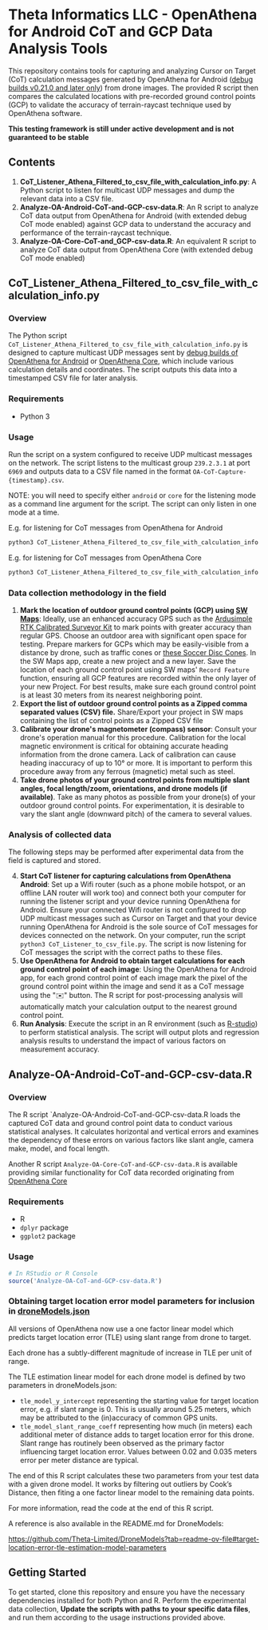 # Theta Informatics LLC - OpenAthena for Android CoT and GCP Data Analysis Tools

This repository contains tools for capturing and analyzing Cursor on Target (CoT) calculation messages generated by OpenAthena for Android ([debug builds v0.21.0 and later only](https://github.com/Theta-Limited/OpenAthenaAndroid/blob/0f98c4e8bfaedc010b8845470fd3493d28541d5e/app/src/main/java/com/openathena/MainActivity.java#L111)) from drone images. The provided R script then compares the calculated locations with pre-recorded ground control points (GCP) to validate the accuracy of terrain-raycast technique used by OpenAthena software.

**This testing framework is still under active development and is not guaranteed to be stable**


## Contents

1. **CoT_Listener_Athena_Filtered_to_csv_file_with_calculation_info.py**: A Python script to listen for multicast UDP messages and dump the relevant data into a CSV file.
2. **Analyze-OA-Android-CoT-and-GCP-csv-data.R**: An R script to analyze CoT data output from OpenAthena for Android (with extended debug CoT mode enabled) against GCP data to understand the accuracy and performance of the terrain-raycast technique.
3. **Analyze-OA-Core-CoT-and_GCP-csv-data.R**: An equivalent R script to analyze CoT data output from OpenAthena Core (with extended debug CoT mode enabled)

## CoT_Listener_Athena_Filtered_to_csv_file_with_calculation_info.py

### Overview

The Python script `CoT_Listener_Athena_Filtered_to_csv_file_with_calculation_info.py` is designed to capture multicast UDP messages sent by [debug builds of OpenAthena for Android](https://github.com/Theta-Limited/OpenAthenaAndroid/blob/0f98c4e8bfaedc010b8845470fd3493d28541d5e/app/src/main/java/com/openathena/MainActivity.java#L111) or [OpenAthena Core](https://theta.limited/openathena-core/), which include various calculation details and coordinates. The script outputs this data into a timestamped CSV file for later analysis.

### Requirements

- Python 3

### Usage

Run the script on a system configured to receive UDP multicast messages on the network. The script listens to the multicast group `239.2.3.1` at port `6969` and outputs data to a CSV file named in the format `OA-CoT-Capture-{timestamp}.csv`.

NOTE: you will need to  specify either `android` or `core` for the listening mode as a command line argument for the script. The script can only listen in one mode at a time.

E.g. for listening for CoT messages from OpenAthena for Android
```bash
python3 CoT_Listener_Athena_Filtered_to_csv_file_with_calculation_info.py android
```

E.g. for listening for CoT messages from OpenAthena Core
```bash
python3 CoT_Listener_Athena_Filtered_to_csv_file_with_calculation_info.py core
```


### Data collection methodology in the field

1. **Mark the location of outdoor ground control points (GCP) using [SW Maps](http://swmaps.softwel.com.np/)**: Ideally, use an enhanced accuracy GPS such as the [Ardusimple RTK Calibrated Surveyor Kit](https://www.ardusimple.com/user-manual-rtk-calibrated-surveyor-kit/) to mark points with greater accuracy than regular GPS. Choose an outdoor area with significant open space for testing. Prepare markers for GCPs which may be easily-visible from a distance by drone, such as traffic cones or [these Soccer Disc Cones](https://www.amazon.com/dp/B095K6S53Y). In the SW Maps app, create a new project and a new layer. Save the location of each ground control point using SW maps' `Record Feature` function, ensuring all GCP features are recorded within the only layer of your new Project. For best results, make sure each ground control point is at least 30 meters from its nearest neighboring point.
2. **Export the list of outdoor ground control points as a Zipped comma separated values (CSV) file.** Share/Export your project in SW maps containing the list of control points as a Zipped CSV file
3. **Calibrate your drone's magnetometer (compass) sensor**: Consult your drone's operation manual for this procedure. Calibration for the local magnetic environment is critical for obtaining accurate heading information from the drone camera. Lack of calibration can cause heading inaccuracy of up to 10° or more. It is important to perform this procedure away from any ferrous (magnetic) metal such as steel.
4. **Take drone photos of your ground control points from multiple slant angles, focal length/zoom, orientations, and drone models (if available)**. Take as many photos as possible from your drone(s) of your outdoor ground control points. For experimentation, it is desirable to vary the slant angle (downward pitch) of the camera to several values.

### Analysis of collected data

The following steps may be performed after experimental data from the field is captured and stored.

4. **Start CoT listener for capturing calculations from OpenAthena Android**: Set up a Wifi router (such as a phone mobile hotspot, or an offline LAN router will work too) and connect both your computer for running the listener script and your device running OpenAthena for Android. Ensure your connected Wifi router is not configured to drop UDP multicast messages such as Cursor on Target and that your device running OpenAthena for Android is the sole source of CoT messages for devices connected on the network. On your computer, run the script  `python3 CoT_Listener_to_csv_file.py`. The script is now listening for CoT messages the script with the correct paths to these files.
5. **Use OpenAthena for Android to obtain target calculations for each ground control point of each image**: Using the OpenAthena for Android app, for each grond control point of each image mark the pixel of the ground control point within the image and send it as a CoT message using the "✉️" button. The R script for post-processing analysis will automatically match your calculation output to the nearest ground control point.
6. **Run Analysis**: Execute the script in an R environment (such as [R-studio](https://posit.co/products/open-source/rstudio/))  to perform statistical analysis. The script will output plots and regression analysis results to understand the impact of various factors on measurement accuracy.

## Analyze-OA-Android-CoT-and-GCP-csv-data.R

### Overview

The R script `Analyze-OA-Android-CoT-and-GCP-csv-data.R loads the captured CoT data and ground control point data to conduct various statistical analyses. It calculates horizontal and vertical errors and examines the dependency of these errors on various factors like slant angle, camera make, model, and focal length.

Another R script `Analyze-OA-Core-CoT-and-GCP-csv-data.R` is available providing similar functionality for CoT data recorded originating from [OpenAthena Core](https://theta.limited/openathena-core/)

### Requirements

- R
- `dplyr` package
- `ggplot2` package

### Usage

```R
# In RStudio or R Console
source('Analyze-OA-CoT-and-GCP-csv-data.R')
```

### Obtaining target location error model parameters for inclusion in [droneModels.json](https://github.com/Theta-Limited/DroneModels)

All versions of OpenAthena now use a one factor linear model which predicts target location error (TLE) using slant range from drone to target.

Each drone has a subtly-different magnitude of increase in TLE per unit of range. 

The TLE estimation linear model for each drone model is defined by two parameters in droneModels.json:

* `tle_model_y_intercept` representing the starting value for target location error, e.g. if slant range is 0. This is usually around 5.25 meters, which may be attributed to the (in)accuracy of common GPS units.
* `tle_model_slant_range_coeff` representing how much (in meters) each additional meter of distance adds to target location error for this drone. Slant range has routinely been observed as the primary factor influencing target location error. Values between 0.02 and 0.035 meters error per meter distance are typical.

The end of this R script calculates these two parameters from your test data with a given drone model. It works by filtering out outliers by Cook’s Distance, then fiting a one factor linear model to the remaining data points.

For more information, read the code at the end of this R script.

A reference is also available in the README.md for DroneModels:

https://github.com/Theta-Limited/DroneModels?tab=readme-ov-file#target-location-error-tle-estimation-model-parameters

## Getting Started

To get started, clone this repository and ensure you have the necessary dependencies installed for both Python and R. Perform the experimental data collection, **Update the scripts with paths to your specific data files**, and run them according to the usage instructions provided above.
